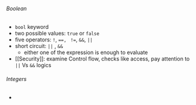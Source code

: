 ###### Boolean
- `bool` keyword
- two possible values: `true` or `false`
- five operators: `!`, `==,` ` !=`, `&&`, `||`
- short circuit: `||` , `&&`
	- either one of the expression is enough to evaluate
- [[Security]]: examine Control flow, checks like access, pay attention to `||` Vs `&&` logics
###### Integers
- 